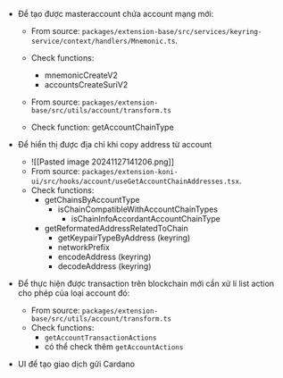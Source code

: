 - Để tạo được masteraccount chứa account mạng mới:
	- From source: `packages/extension-base/src/services/keyring-service/context/handlers/Mnemonic.ts`.
	- Check functions:
		- mnemonicCreateV2
		- accountsCreateSuriV2
		
	- From source: `packages/extension-base/src/utils/account/transform.ts`
	- Check function: getAccountChainType

- Để hiển thị được địa chỉ khi copy address từ account
	- ![[Pasted image 20241127141206.png]]
	- From source: `packages/extension-koni-ui/src/hooks/account/useGetAccountChainAddresses.tsx`.
	- Check functions:
		- getChainsByAccountType
			- isChainCompatibleWithAccountChainTypes
				- isChainInfoAccordantAccountChainType
		- getReformatedAddressRelatedToChain
			- getKeypairTypeByAddress (keyring)
			- networkPrefix
			- encodeAddress (keyring)
			- decodeAddress (keyring)

- Để thực hiện được transaction trên blockchain mới cần xử lí list action cho phép của loại account đó:
	- From source: `packages/extension-base/src/utils/account/transform.ts`
	- Check functions: 
		- `getAccountTransactionActions`
		- có thể check thêm `getAccountActions`


- UI để tạo giao dịch gửi Cardano 
